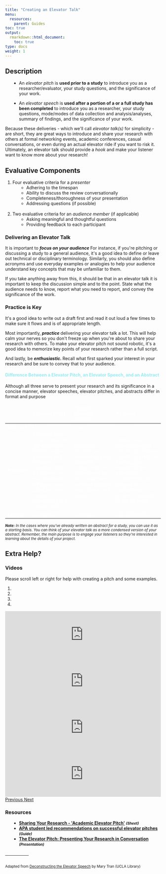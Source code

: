 ```yaml
---
title: "Creating an Elevator Talk"
menu:
  resources:
    parent: Guides
toc: true
output:
  rmarkdown::html_document:
    toc: true
type: docs
weight: 1
---
```

<script src="/rmarkdown-libs/kePrint/kePrint.js"></script>
<link href="/rmarkdown-libs/lightable/lightable.css" rel="stylesheet" />

<style>
ul {
    margin-left: 1.5em
}

#center {

text-align: center;

}

.article-container {
  max-width: 960px;
}

iframe {
  width: 1px;
  min-width: 100%;
  border:0;
}

#TableOfContents, .docs-toc-title {
  border-left: 1px solid $sta-primary;
  }

td, th, tr, table {
    border: 0 !important;
    border-spacing:0 !important;
  }
  
hr.divider {
  display: inline-block;
  border: 0;
  width: 15%;
}
</style>

<script>
$(document).ready(function(){
  $('[data-toggle="popover"]').popover();   
});
</script>



## Description

+ An <i>elevator pitch</i> is **used prior to a study** to introduce you as a researcher/evaluator, your study questions, and the significance of your work. 

+ An <i>elevator speech</i> is **used after a portion of a or a full study has been completed** to introduce you as a researcher, your study questions, mode/modes of data collection and analysis/analyses, summary of findings, and the significance of your work.


Because these deliveries - which we'll call <i>elevator talk(s)</i> for simplicity - are short, they are great ways to introduce and share your research with others at formal networking events, academic conferences, casual conversations, or even during an actual elevator ride if you want to risk it. Ultimately, an elevator talk should provide a <i>hook</i> and make your listener want to know more about your research! 

## Evaluative Components

1. Four evaluative criteria for a <i>presenter</i>
    + Adhering to the timespan
    + Ability to discuss the review conversationally 
    + Completeness/thoroughness of your presentation
    + Addressing questions (if possible)<br><br>
2. Two evaluative criteria for an <i>audience member</i> (if applicable)
    + Asking meaningful and thoughtful questions
    + Providing feedback to each participant

### Delivering an Elevator Talk

<p>It is important to <b><i>focus on your audience </i></b> For instance, if you're pitching or discussing a study to a general audience, it's a good idea to define or leave out technical or disciplinary terminology. Similarly, you should also define acronyms and use everyday examples or analogies to help your audience understand key concepts that may be unfamiliar to them.</p>

<p>If you take anything away from this, it should be that in an elevator talk it is important to keep the discussion simple and to the point. State what the audience needs to know, report what you need to report, and convey the significance of the work.</p>

### Practice is Key

<p>It's a good idea to write out a draft first and read it out loud a few times to make sure it flows and is of appropriate length. </p>
<p>Most importantly, <b><i> practice </i></b>delivering your elevator talk a lot. This will help calm your nerves so you don't freeze up when you're about to share your research with others. To make your elevator pitch not sound robotic, it's a good idea to memorize key points of your research rather than a full script. </p>
<p>And lastly, be <b><i> enthusiastic. </i></b> Recall what first sparked your interest in your research and be sure to convey that to your audience. </p>

#### <span style="color:#97ebf4">Difference Between a Elevator Pitch, an Elevator Speech, and an Abstract</span>
  
<p>Although all three serve to present your research and its significance in a concise manner, elevator speeches, elevator pitches, and abstracts differ in format and purpose</p>
  
<table class=" lightable-paper" style='font-family: "Arial Narrow", arial, helvetica, sans-serif; width: auto !important; margin-left: auto; margin-right: auto;'>
 <thead>
  <tr>
   <th style="text-align:left;color: #ffffff !important;background-color: transparent !important;vertical-align: middle !important;">  </th>
   <th style="text-align:left;color: #ffffff !important;background-color: transparent !important;vertical-align: middle !important;"> Elevator Pitch </th>
   <th style="text-align:left;color: #ffffff !important;background-color: transparent !important;vertical-align: middle !important;"> Typical Elevator Speech </th>
   <th style="text-align:left;color: #ffffff !important;background-color: transparent !important;vertical-align: middle !important;"> Abstract </th>
  </tr>
 </thead>
<tbody>
  <tr>
   <td style="text-align:left;font-weight: bold;color: #ffffff !important;background-color: transparent !important;vertical-align: middle !important;"> Delivery </td>
   <td style="text-align:left;width: 30em; color: #ffffff !important;vertical-align: middle !important;color: #ffffff !important;background-color: transparent !important;vertical-align: middle !important;"> Orally </td>
   <td style="text-align:left;width: 30em; color: #ffffff !important;vertical-align: middle !important;color: #ffffff !important;background-color: transparent !important;vertical-align: middle !important;"> Orally </td>
   <td style="text-align:left;width: 30em; color: #ffffff !important;vertical-align: middle !important;color: #ffffff !important;background-color: transparent !important;vertical-align: middle !important;"> Written </td>
  </tr>
  <tr>
   <td style="text-align:left;font-weight: bold;color: #ffffff !important;background-color: transparent !important;vertical-align: middle !important;"> Purpose </td>
   <td style="text-align:left;width: 30em; color: #ffffff !important;vertical-align: middle !important;color: #ffffff !important;background-color: transparent !important;vertical-align: middle !important;"> Introduce your content area, its significance to the field; report dominant and emergine outcomes from a synthesis so your audience will learn more about the area and its connectivity to a broader picture </td>
   <td style="text-align:left;width: 30em; color: #ffffff !important;vertical-align: middle !important;color: #ffffff !important;background-color: transparent !important;vertical-align: middle !important;"> Introduce yourself as a researcher, your research project, and its significance so your audience will want to learn more about your research </td>
   <td style="text-align:left;width: 30em; color: #ffffff !important;vertical-align: middle !important;color: #ffffff !important;background-color: transparent !important;vertical-align: middle !important;"> Explain your research project and its significance in order to apply for funding (e.g. assistantships, fellowships, scholarships, etc.), present at conferences, publish in journals, or just for kicks </td>
  </tr>
  <tr>
   <td style="text-align:left;font-weight: bold;color: #ffffff !important;background-color: transparent !important;vertical-align: middle !important;"> Length </td>
   <td style="text-align:left;width: 30em; color: #ffffff !important;vertical-align: middle !important;color: #ffffff !important;background-color: transparent !important;vertical-align: middle !important;"> 3 minutes </td>
   <td style="text-align:left;width: 30em; color: #ffffff !important;vertical-align: middle !important;color: #ffffff !important;background-color: transparent !important;vertical-align: middle !important;"> 1 minute </td>
   <td style="text-align:left;width: 30em; color: #ffffff !important;vertical-align: middle !important;color: #ffffff !important;background-color: transparent !important;vertical-align: middle !important;"> 150-300 words </td>
  </tr>
</tbody>
</table>

<small><i> <b>Note:</b> In the cases where you've already written an abstract for a study, you can use it as a starting basis. You can think of your elevator talk as a more condensed version of your abstract. Remember, the main purpose is to engage your listeners so they're interested in learning about the details of your project. </i></small>

## Extra Help?

### Videos

<!-- Top content -->
<div class="top-content">
    <div class="container">
        <!-- Title and description row -->
        <div class="row">
            <div class="col col-md-10 offset-md-1 col-lg-8 offset-lg-2">
                <div class="description">
                    <p>
                        Please scroll left or right for help with creating a pitch and some examples.
                    </p>
                </div>
            </div>
        </div>
        <!-- End title and description row -->
        <!-- Carousel row -->
        <div class="row">
            <div class="col col-md-10 offset-md-1 col-lg-8 offset-lg-2">
                <!-- Carousel -->
                <div id="carousel-example" class="carousel slide">
                    <ol class="carousel-indicators">
                        <li data-target="#carousel-example" data-slide-to="0" class="active"></li>
                        <li data-target="#carousel-example" data-slide-to="1"></li>
                        <li data-target="#carousel-example" data-slide-to="2"></li>
                        <li data-target="#carousel-example" data-slide-to="3"></li>
                    </ol>
                    <div class="carousel-inner">
                        <div class="carousel-item active">
                            <div class="embed-responsive embed-responsive-16by9">
                                <iframe class="embed-responsive-item" src="https://www.youtube.com/embed/G6BVhuBvzQY" allowfullscreen></iframe>
                            </div>
                        </div>
                        <div class="carousel-item">
                            <div class="embed-responsive embed-responsive-16by9">
                                <iframe class="embed-responsive-item" src="https://www.youtube.com/embed/NBa0cnsRMUQ" allowfullscreen></iframe>
                            </div>
                        </div>
                        <div class="carousel-item">
                            <div class="embed-responsive embed-responsive-16by9">
                                <iframe class="embed-responsive-item" src="https://www.youtube.com/embed/rlPloFiK-e8" allowfullscreen></iframe>
                            </div>
                        </div>
                        <div class="carousel-item">
                            <div class="embed-responsive embed-responsive-16by9">
                                <iframe class="embed-responsive-item" src="https://www.youtube.com/embed/Wl_87TdersA" allowfullscreen></iframe>
                            </div>
                        </div>
                    </div>
                    <a class="carousel-control-prev" href="#carousel-example" role="button" data-slide="prev">
                        <span class="carousel-control-prev-icon" aria-hidden="true"></span>
                        <span class="sr-only">Previous</span>
                    </a>
                    <a class="carousel-control-next" href="#carousel-example" role="button" data-slide="next">
                        <span class="carousel-control-next-icon" aria-hidden="true"></span>
                        <span class="sr-only">Next</span>
                    </a>
                </div>
                <!-- End carousel -->
            </div>
        </div>
        <!-- End carousel row -->
    </div>
</div>

### Resources
          

<ul>
      <li><strong><a href="/handouts/academic-elevator-pitch.pdf" target='_blank'>Sharing Your Research - 'Academic Elevator Pitch'</a> <small><em> (Sheet)</em></small></strong></li>
      <li><strong><a href="https://www.apa.org/science/about/psa/2014/06/elevator-pitch" target='_blank'>APA student led recommendations on successful elevator pitches</a> <small><em> (Guide)</em></small></strong></li>
      <li><strong><a href="https://graduateschool.nd.edu/assets/76988/elevator_pitch_8_28_2012.pdf" target='_blank'>The Elevator Pitch:
Presenting Your Research in Conversation</a> <small><em> (Presentation)</em></small></strong></li>
</ul>

<hr class="divider">

<small>Adapted from <a href="https://uclalibrary.github.io/research-tips/deconstructing-the-elevator-speech/" target='_blank'>Deconstructing the Elevator Speech</a> by Mary Tran (UCLA Library)</small>
